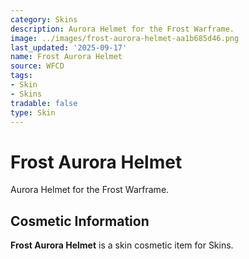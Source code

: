 ```yaml
---
category: Skins
description: Aurora Helmet for the Frost Warframe.
image: ../images/frost-aurora-helmet-aa1b685d46.png
last_updated: '2025-09-17'
name: Frost Aurora Helmet
source: WFCD
tags:
- Skin
- Skins
tradable: false
type: Skin
---
```


# Frost Aurora Helmet

Aurora Helmet for the Frost Warframe.

## Cosmetic Information

**Frost Aurora Helmet** is a skin cosmetic item for Skins.

